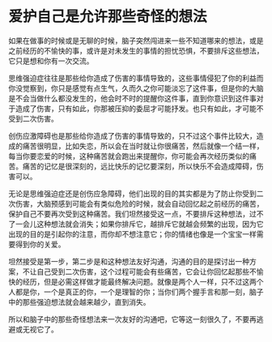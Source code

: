 # 爱护自己是允许那些奇怪的想法

如果在做事的时候或是无聊的时候，脑子突然闯进来一些不知道哪来的想法，或是之前经历的不愉快的事，或许是对未发生的事情的担忧恐惧，不要排斥这些想法，它只是想和你有一次交流。

思维强迫症往往是那些给你造成了伤害的事情导致的，这些事情侵犯了你的利益而你没觉察到，你只是感觉有点生气，久而久之你可能淡忘了这件事，但是你的大脑是不会当做什么都没发生的，他会时不时的提醒你这件事，直到你意识到这件事对于造成了伤害，只有如此，你那被压抑的委屈才可能抒发。也只有如此，才可能不受到二次伤害。

创伤应激障碍也是那些给你造成了伤害的事情导致的，只不过这个事件比较大，造成的痛苦很明显，比如失恋，所以会在当时就让你很痛苦，然后就像一个结一样，每当你要恋爱的时候，这种痛苦就会跑出来提醒你，你可能会再次经历类似的痛苦。痛苦的记忆是很深刻的，远比快乐的记忆要深刻，所以快乐不会造成障碍，伤害可以。

无论是思维强迫症还是创伤应急障碍，他们出现的目的其实都是为了防止你受到二次伤害，大脑预感到可能会有类似危险的时候，就会自动回忆起之前经历的痛苦，保护自己不要再次受到这种痛苦。我们坦然接受这一点，不要排斥这种想法，过不了一会儿这种想法就会消失；如果你排斥它，越排斥它就越会频繁的出现，因为它出现的目的是引起你的注意，而你却不想注意它；你的情绪也像是一个宝宝一样需要得到你的关爱。

坦然接受是第一步，第二步是和这种想法友好沟通，沟通的目的是探讨出一种方案，不让自己受到二次伤害，这个过程可能会有些痛苦，它会让你回忆起那些不愉快的经历，但是必需这样做才能最终解决问题。就像是两个人一样，只不过这两个人都是你，一个是真正的你，一个是理智的你；当你们两个握手言和那一刻，脑子中的那些强迫想法就会越来越少，直到消失。

所以和脑子中的那些奇怪想法来一次友好的沟通吧，它等这一刻很久了，不要再逃避或无视它了。

